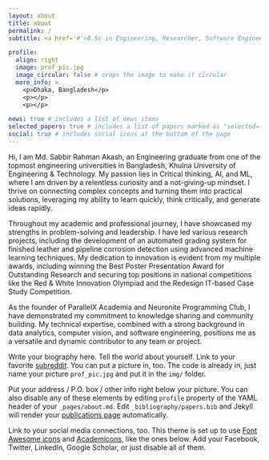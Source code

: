 ```yaml
---
layout: about
title: about
permalink: /
subtitle: <a href='#'>B.Sc in Engineering, Researcher, Software Engineer</a>. 

profile:
  align: right
  image: prof_pic.jpg
  image_circular: false # crops the image to make it circular
  more_info: >
    <p>Dhaka, Bangladesh</p>
    <p></p>
    <p></p>

news: true # includes a list of news items
selected_papers: true # includes a list of papers marked as "selected={true}"
social: true # includes social icons at the bottom of the page
---
```

Hi, I am Md. Sabbir Rahman Akash, an Engineering graduate from one of the topmost engineering universities in Bangladesh, Khulna University of Engineering & Technology. My passion lies in Critical thinking, AI, and ML, where I am driven by a relentless curiosity and a not-giving-up mindset. I thrive on connecting complex concepts and turning them into practical solutions, leveraging my ability to learn quickly, think critically, and generate ideas rapidly.

Throughout my academic and professional journey, I have showcased my strengths in problem-solving and leadership. I have led various research projects, including the development of an automated grading system for finished leather and pipeline corrosion detection using advanced machine learning techniques. My dedication to innovation is evident from my multiple awards, including winning the Best Poster Presentation Award for Outstanding Research and securing top positions in national competitions like the Red & White Innovation Olympiad and the Redesign IT-based Case Study Competition.

As the founder of ParallelX Academia and Neuronite Programming Club, I have demonstrated my commitment to knowledge sharing and community building. My technical expertise, combined with a strong background in data analytics, computer vision, and software engineering, positions me as a versatile and dynamic contributor to any team or project.

Write your biography here. Tell the world about yourself. Link to your favorite [subreddit](http://reddit.com). You can put a picture in, too. The code is already in, just name your picture `prof_pic.jpg` and put it in the `img/` folder.

Put your address / P.O. box / other info right below your picture. You can also disable any of these elements by editing `profile` property of the YAML header of your `_pages/about.md`. Edit `_bibliography/papers.bib` and Jekyll will render your [publications page](/al-folio/publications/) automatically.

Link to your social media connections, too. This theme is set up to use [Font Awesome icons](https://fontawesome.com/) and [Academicons](https://jpswalsh.github.io/academicons/), like the ones below. Add your Facebook, Twitter, LinkedIn, Google Scholar, or just disable all of them.
